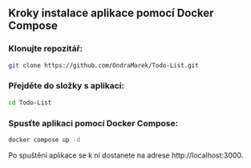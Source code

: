 
 
## Kroky instalace aplikace pomocí Docker Compose

### Klonujte repozitář:

```bash
git clone https://github.com/OndraMarek/Todo-List.git
```

### Přejděte do složky s aplikací:

```bash
cd Todo-List
```
### Spusťte aplikaci pomocí Docker Compose:

```bash
docker compose up -d
```

Po spuštění aplikace se k ní dostanete na adrese http://localhost:3000.

